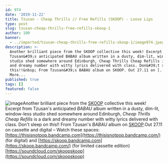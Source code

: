 ```yaml
---
id: 974
date: '2019-11-22'
title: Tzusan - Cheap Thrills // Free Refills (SKOOP) - Loose Lips
type: post
slug: tzusan-cheap-thrills-free-refills-skoop-1
author: 100
banner:
  - ../imported/tzusan-cheap-thrills-free-refills-skoop-1/image974.jpeg
description: >-
  Another brilliant piece from the SKOOP collective this week! Excerpt from
  Tzusan&#39;s anticipated BABAU album written in a dusty, dim-lit, window-less
  studio shed somewhere around Edinburgh, Cheap Thrills Cheap Refills is a dark
  and dreamy number with witty lyrics delivered with class. Don&#39;t sleep on
  this!!&nbsp; From Tzusan&#39;s BABAU album on SKOOP. Out 27.11 on [...]Read
  More...
published: true
tags: []
featured: false
---
```

![image](../../imported/tzusan-cheap-thrills-free-refills-skoop-1/image974.jpeg)Another brilliant piece from the [SKOOP](https://skoop.bandcamp.com/) collective this week! Excerpt from Tzusan's anticipated _BABAU_ album written in a dusty, dim-lit, window-less studio shed somewhere around Edinburgh, _Cheap Thrills Cheap Refills_ is a dark and dreamy number with witty lyrics delivered with class. Don't sleep on this!! From Tzusan's _BABAU_ album on [SKOOP](https://skoop.bandcamp.com/).Out 27.11 on cassette and digital – Watch these spaces: [](https://thisisnotpop.bandcamp.com/)[https://thisisnotpop.bandcamp.com](https://thisisnotpop.bandcamp.com/) (for digital) and [](https://skoop.bandcamp.com/)[https://skoop.bandcamp.com](https://skoop.bandcamp.com/) (for limited cassette edition)[https://soundcloud.com/skoopskoop](https://soundcloud.com/skoopskoop)
